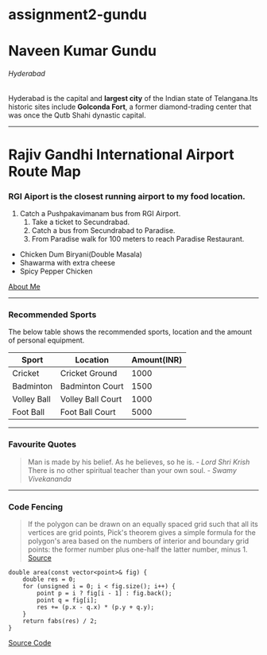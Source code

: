 # assignment2-gundu

# Naveen Kumar Gundu

###### Hyderabad

Hyderabad is the capital and **largest city** of the Indian state of Telangana.Its historic sites include **Golconda Fort**, a former diamond-trading center that was once the Qutb Shahi dynastic capital.

------------------------------------------------------------------------------

# Rajiv Gandhi International Airport Route Map

### RGI Aiport is the closest running airport to my food location.

1. Catch a Pushpakavimanam bus from RGI Airport.
    1. Take a ticket to Secundrabad.
    2. Catch a bus from Secundrabad to Paradise.
    3. From Paradise walk for 100 meters to reach Paradise Restaurant.
* Chicken Dum Biryani(Double Masala)
* Shawarma with extra cheese
* Spicy Pepper Chicken

[About Me](AboutMe.md)

-----------------------------------------------------------------------------

### Recommended Sports

The below table shows the recommended sports, location and the amount of personal equipment.

|     Sport     |     Location     |     Amount(INR)     |
|---------------|------------------|---------------------|
|    Cricket    |  Cricket Ground  |         1000        |
|   Badminton   |  Badminton Court |         1500        |
|  Volley Ball  | Volley Ball Court|         1000        |
|   Foot Ball   | Foot Ball Court  |         5000        |

----------------------------------------------------------------------------

### Favourite Quotes

> Man is made by his belief. As he believes, so he is. - *Lord Shri Krish*
> There is no other spiritual teacher than your own soul. - *Swamy Vivekananda*

-------------------------------------------------------------------------------

### Code Fencing

> If the polygon can be drawn on an equally spaced grid such that all its vertices are grid points, Pick's theorem gives a simple formula for the polygon's area based on the numbers of interior and boundary grid points: the former number plus one-half the latter number, minus 1.
[Source](https://en.wikipedia.org/wiki/Polygon#:~:text=If%20the%20polygon%20can%20be,the%20latter%20number%2C%20minus%201.)

```
double area(const vector<point>& fig) {
    double res = 0;
    for (unsigned i = 0; i < fig.size(); i++) {
        point p = i ? fig[i - 1] : fig.back();
        point q = fig[i];
        res += (p.x - q.x) * (p.y + q.y);
    }
    return fabs(res) / 2;
}
```
[Source Code](https://cp-algorithms.com/geometry/area-of-simple-polygon.html)